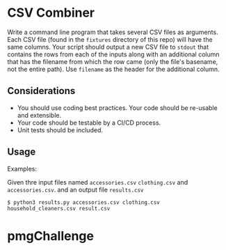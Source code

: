 # CSV Combiner

Write a command line program that takes several CSV files as arguments. Each CSV
file (found in the `fixtures` directory of this repo) will have the same
columns. Your script should output a new CSV file to `stdout` that contains the
rows from each of the inputs along with an additional column that has the
filename from which the row came (only the file's basename, not the entire path).
Use `filename` as the header for the additional column.

##  Considerations
* You should use coding best practices. Your code should be re-usable and extensible.
* Your code should be testable by a CI/CD process. 
* Unit tests should be included.

## Usage

Examples:

Given thre input files named `accessories.csv` `clothing.csv` and `accessories.csv`. and an output file `results.csv`

```
$ python3 results.py accessories.csv clothing.csv household_cleaners.csv result.csv
```

# pmgChallenge
